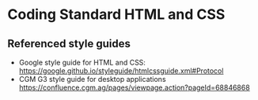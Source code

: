 Coding Standard HTML and CSS
============================

Referenced style guides
-----------------------

* Google style guide for HTML and CSS:
    https://google.github.io/styleguide/htmlcssguide.xml#Protocol
* CGM G3 style guide for desktop applications
    https://confluence.cgm.ag/pages/viewpage.action?pageId=68846868
